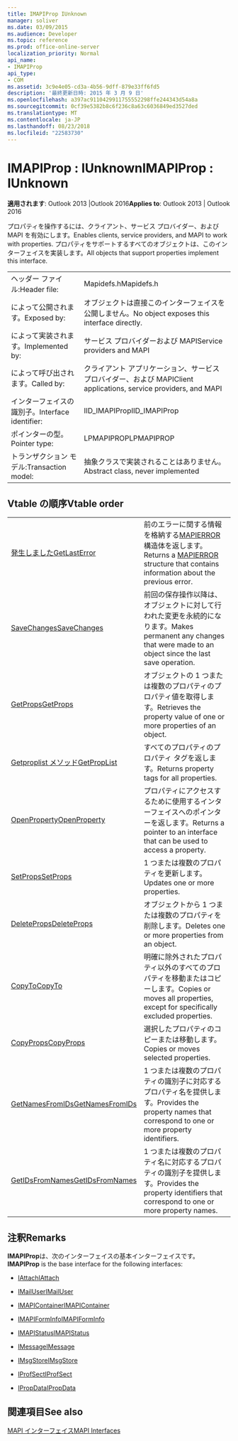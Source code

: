 ```yaml
---
title: IMAPIProp IUnknown
manager: soliver
ms.date: 03/09/2015
ms.audience: Developer
ms.topic: reference
ms.prod: office-online-server
localization_priority: Normal
api_name:
- IMAPIProp
api_type:
- COM
ms.assetid: 3c9e4e05-cd3a-4b56-9dff-879e33ff6fd5
description: '最終更新日時: 2015 年 3 月 9 日'
ms.openlocfilehash: a397ac9110429911755552298ffe244343d54a8a
ms.sourcegitcommit: 0cf39e5382b8c6f236c8a63c6036849ed3527ded
ms.translationtype: MT
ms.contentlocale: ja-JP
ms.lasthandoff: 08/23/2018
ms.locfileid: "22583730"
---
```

# <a name="imapiprop--iunknown"></a><span data-ttu-id="8a4aa-103">IMAPIProp : IUnknown</span><span class="sxs-lookup"><span data-stu-id="8a4aa-103">IMAPIProp : IUnknown</span></span>

  
  
<span data-ttu-id="8a4aa-104">**適用されます**: Outlook 2013 |Outlook 2016</span><span class="sxs-lookup"><span data-stu-id="8a4aa-104">**Applies to**: Outlook 2013 | Outlook 2016</span></span> 
  
<span data-ttu-id="8a4aa-105">プロパティを操作するには、クライアント、サービス プロバイダー、および MAPI を有効にします。</span><span class="sxs-lookup"><span data-stu-id="8a4aa-105">Enables clients, service providers, and MAPI to work with properties.</span></span> <span data-ttu-id="8a4aa-106">プロパティをサポートするすべてのオブジェクトは、このインターフェイスを実装します。</span><span class="sxs-lookup"><span data-stu-id="8a4aa-106">All objects that support properties implement this interface.</span></span>
  
|||
|:-----|:-----|
|<span data-ttu-id="8a4aa-107">ヘッダー ファイル:</span><span class="sxs-lookup"><span data-stu-id="8a4aa-107">Header file:</span></span>  <br/> |<span data-ttu-id="8a4aa-108">Mapidefs.h</span><span class="sxs-lookup"><span data-stu-id="8a4aa-108">Mapidefs.h</span></span>  <br/> |
|<span data-ttu-id="8a4aa-109">によって公開されます。</span><span class="sxs-lookup"><span data-stu-id="8a4aa-109">Exposed by:</span></span>  <br/> |<span data-ttu-id="8a4aa-110">オブジェクトは直接このインターフェイスを公開しません。</span><span class="sxs-lookup"><span data-stu-id="8a4aa-110">No object exposes this interface directly.</span></span>  <br/> |
|<span data-ttu-id="8a4aa-111">によって実装されます。</span><span class="sxs-lookup"><span data-stu-id="8a4aa-111">Implemented by:</span></span>  <br/> |<span data-ttu-id="8a4aa-112">サービス プロバイダーおよび MAPI</span><span class="sxs-lookup"><span data-stu-id="8a4aa-112">Service providers and MAPI</span></span>  <br/> |
|<span data-ttu-id="8a4aa-113">によって呼び出されます。</span><span class="sxs-lookup"><span data-stu-id="8a4aa-113">Called by:</span></span>  <br/> |<span data-ttu-id="8a4aa-114">クライアント アプリケーション、サービス プロバイダー、および MAPI</span><span class="sxs-lookup"><span data-stu-id="8a4aa-114">Client applications, service providers, and MAPI</span></span>  <br/> |
|<span data-ttu-id="8a4aa-115">インターフェイスの識別子。</span><span class="sxs-lookup"><span data-stu-id="8a4aa-115">Interface identifier:</span></span>  <br/> |<span data-ttu-id="8a4aa-116">IID_IMAPIProp</span><span class="sxs-lookup"><span data-stu-id="8a4aa-116">IID_IMAPIProp</span></span>  <br/> |
|<span data-ttu-id="8a4aa-117">ポインターの型。</span><span class="sxs-lookup"><span data-stu-id="8a4aa-117">Pointer type:</span></span>  <br/> |<span data-ttu-id="8a4aa-118">LPMAPIPROP</span><span class="sxs-lookup"><span data-stu-id="8a4aa-118">LPMAPIPROP</span></span>  <br/> |
|<span data-ttu-id="8a4aa-119">トランザクション モデル:</span><span class="sxs-lookup"><span data-stu-id="8a4aa-119">Transaction model:</span></span>  <br/> |<span data-ttu-id="8a4aa-120">抽象クラスで実装されることはありません。</span><span class="sxs-lookup"><span data-stu-id="8a4aa-120">Abstract class, never implemented</span></span>  <br/> |
   
## <a name="vtable-order"></a><span data-ttu-id="8a4aa-121">Vtable の順序</span><span class="sxs-lookup"><span data-stu-id="8a4aa-121">Vtable order</span></span>

|||
|:-----|:-----|
|[<span data-ttu-id="8a4aa-122">発生しました</span><span class="sxs-lookup"><span data-stu-id="8a4aa-122">GetLastError</span></span>](imapiprop-getlasterror.md) <br/> |<span data-ttu-id="8a4aa-123">前のエラーに関する情報を格納する[MAPIERROR](mapierror.md)構造体を返します。</span><span class="sxs-lookup"><span data-stu-id="8a4aa-123">Returns a [MAPIERROR](mapierror.md) structure that contains information about the previous error.</span></span>  <br/> |
|[<span data-ttu-id="8a4aa-124">SaveChanges</span><span class="sxs-lookup"><span data-stu-id="8a4aa-124">SaveChanges</span></span>](imapiprop-savechanges.md) <br/> |<span data-ttu-id="8a4aa-125">前回の保存操作以降は、オブジェクトに対して行われた変更を永続的になります。</span><span class="sxs-lookup"><span data-stu-id="8a4aa-125">Makes permanent any changes that were made to an object since the last save operation.</span></span>  <br/> |
|[<span data-ttu-id="8a4aa-126">GetProps</span><span class="sxs-lookup"><span data-stu-id="8a4aa-126">GetProps</span></span>](imapiprop-getprops.md) <br/> |<span data-ttu-id="8a4aa-127">オブジェクトの 1 つまたは複数のプロパティのプロパティ値を取得します。</span><span class="sxs-lookup"><span data-stu-id="8a4aa-127">Retrieves the property value of one or more properties of an object.</span></span>  <br/> |
|[<span data-ttu-id="8a4aa-128">Getproplist メソッド</span><span class="sxs-lookup"><span data-stu-id="8a4aa-128">GetPropList</span></span>](imapiprop-getproplist.md) <br/> |<span data-ttu-id="8a4aa-129">すべてのプロパティのプロパティ タグを返します。</span><span class="sxs-lookup"><span data-stu-id="8a4aa-129">Returns property tags for all properties.</span></span>  <br/> |
|[<span data-ttu-id="8a4aa-130">OpenProperty</span><span class="sxs-lookup"><span data-stu-id="8a4aa-130">OpenProperty</span></span>](imapiprop-openproperty.md) <br/> |<span data-ttu-id="8a4aa-131">プロパティにアクセスするために使用するインターフェイスへのポインターを返します。</span><span class="sxs-lookup"><span data-stu-id="8a4aa-131">Returns a pointer to an interface that can be used to access a property.</span></span>  <br/> |
|[<span data-ttu-id="8a4aa-132">SetProps</span><span class="sxs-lookup"><span data-stu-id="8a4aa-132">SetProps</span></span>](imapiprop-setprops.md) <br/> |<span data-ttu-id="8a4aa-133">1 つまたは複数のプロパティを更新します。</span><span class="sxs-lookup"><span data-stu-id="8a4aa-133">Updates one or more properties.</span></span>  <br/> |
|[<span data-ttu-id="8a4aa-134">DeleteProps</span><span class="sxs-lookup"><span data-stu-id="8a4aa-134">DeleteProps</span></span>](imapiprop-deleteprops.md) <br/> |<span data-ttu-id="8a4aa-135">オブジェクトから 1 つまたは複数のプロパティを削除します。</span><span class="sxs-lookup"><span data-stu-id="8a4aa-135">Deletes one or more properties from an object.</span></span>  <br/> |
|[<span data-ttu-id="8a4aa-136">CopyTo</span><span class="sxs-lookup"><span data-stu-id="8a4aa-136">CopyTo</span></span>](imapiprop-copyto.md) <br/> |<span data-ttu-id="8a4aa-137">明確に除外されたプロパティ以外のすべてのプロパティを移動またはコピーします。</span><span class="sxs-lookup"><span data-stu-id="8a4aa-137">Copies or moves all properties, except for specifically excluded properties.</span></span>  <br/> |
|[<span data-ttu-id="8a4aa-138">CopyProps</span><span class="sxs-lookup"><span data-stu-id="8a4aa-138">CopyProps</span></span>](imapiprop-copyprops.md) <br/> |<span data-ttu-id="8a4aa-139">選択したプロパティのコピーまたは移動します。</span><span class="sxs-lookup"><span data-stu-id="8a4aa-139">Copies or moves selected properties.</span></span>  <br/> |
|[<span data-ttu-id="8a4aa-140">GetNamesFromIDs</span><span class="sxs-lookup"><span data-stu-id="8a4aa-140">GetNamesFromIDs</span></span>](imapiprop-getnamesfromids.md) <br/> |<span data-ttu-id="8a4aa-141">1 つまたは複数のプロパティの識別子に対応するプロパティ名を提供します。</span><span class="sxs-lookup"><span data-stu-id="8a4aa-141">Provides the property names that correspond to one or more property identifiers.</span></span>  <br/> |
|[<span data-ttu-id="8a4aa-142">GetIDsFromNames</span><span class="sxs-lookup"><span data-stu-id="8a4aa-142">GetIDsFromNames</span></span>](imapiprop-getidsfromnames.md) <br/> |<span data-ttu-id="8a4aa-143">1 つまたは複数のプロパティ名に対応するプロパティの識別子を提供します。</span><span class="sxs-lookup"><span data-stu-id="8a4aa-143">Provides the property identifiers that correspond to one or more property names.</span></span>  <br/> |
   
## <a name="remarks"></a><span data-ttu-id="8a4aa-144">注釈</span><span class="sxs-lookup"><span data-stu-id="8a4aa-144">Remarks</span></span>

 <span data-ttu-id="8a4aa-145">**IMAPIProp**は、次のインターフェイスの基本インターフェイスです。</span><span class="sxs-lookup"><span data-stu-id="8a4aa-145">**IMAPIProp** is the base interface for the following interfaces:</span></span> 
  
- [<span data-ttu-id="8a4aa-146">IAttach</span><span class="sxs-lookup"><span data-stu-id="8a4aa-146">IAttach</span></span>](iattachimapiprop.md)
    
- [<span data-ttu-id="8a4aa-147">IMailUser</span><span class="sxs-lookup"><span data-stu-id="8a4aa-147">IMailUser</span></span>](imailuserimapiprop.md)
    
- [<span data-ttu-id="8a4aa-148">IMAPIContainer</span><span class="sxs-lookup"><span data-stu-id="8a4aa-148">IMAPIContainer</span></span>](imapicontainerimapiprop.md)
    
- [<span data-ttu-id="8a4aa-149">IMAPIFormInfo</span><span class="sxs-lookup"><span data-stu-id="8a4aa-149">IMAPIFormInfo</span></span>](imapiforminfoimapiprop.md)
    
- [<span data-ttu-id="8a4aa-150">IMAPIStatus</span><span class="sxs-lookup"><span data-stu-id="8a4aa-150">IMAPIStatus</span></span>](imapistatusimapiprop.md)
    
- [<span data-ttu-id="8a4aa-151">IMessage</span><span class="sxs-lookup"><span data-stu-id="8a4aa-151">IMessage</span></span>](imessageimapiprop.md)
    
- [<span data-ttu-id="8a4aa-152">IMsgStore</span><span class="sxs-lookup"><span data-stu-id="8a4aa-152">IMsgStore</span></span>](imsgstoreimapiprop.md)
    
- [<span data-ttu-id="8a4aa-153">IProfSect</span><span class="sxs-lookup"><span data-stu-id="8a4aa-153">IProfSect</span></span>](iprofsectimapiprop.md)
    
- [<span data-ttu-id="8a4aa-154">IPropData</span><span class="sxs-lookup"><span data-stu-id="8a4aa-154">IPropData</span></span>](ipropdataimapiprop.md)
    
## <a name="see-also"></a><span data-ttu-id="8a4aa-155">関連項目</span><span class="sxs-lookup"><span data-stu-id="8a4aa-155">See also</span></span>



[<span data-ttu-id="8a4aa-156">MAPI インターフェイス</span><span class="sxs-lookup"><span data-stu-id="8a4aa-156">MAPI Interfaces</span></span>](mapi-interfaces.md)

